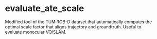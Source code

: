 # evaluate_ate_scale
Modified tool of the TUM RGB-D dataset that automatically computes the optimal scale factor that aligns trajectory and groundtruth. Useful to evaluate monocular VO/SLAM.
